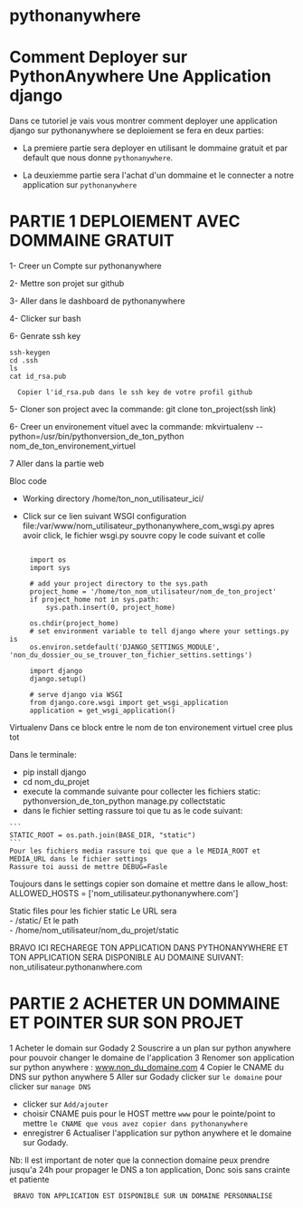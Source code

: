 # pythonanywhere

# Comment Deployer sur PythonAnywhere Une Application django


Dans ce tutoriel je vais vous montrer comment deployer une application django sur pythonanywhere se deploiement se fera en deux parties:

 - La premiere partie sera deployer en utilisant le dommaine gratuit et par default que nous donne `pythonanywhere`.
 
 - La deuxiemme partie sera l'achat d'un dommaine et le connecter a notre application sur `pythonanywhere`
 
# PARTIE 1 DEPLOIEMENT AVEC DOMMAINE GRATUIT
  
  1- Creer un Compte sur pythonanywhere
  
  2- Mettre son projet sur github
  
  3- Aller dans le dashboard de pythonanywhere
  
  4- Clicker sur bash

  6- Genrate ssh key
  ```
  ssh-keygen
  cd .ssh
  ls
  cat id_rsa.pub
  ```
      Copier l'id_rsa.pub dans le ssh key de votre profil github
      
      
  
  5- Cloner son project avec la commande: git clone ton_project(ssh link)
  
  6- Creer un environement vituel avec la commande: mkvirtualenv --python=/usr/bin/pythonversion_de_ton_python nom_de_ton_environement_virtuel
  
  7 Aller dans la partie web
  
   Bloc code
   - Working directory
    /home/ton_non_utilisateur_ici/

- Click sur ce lien suivant
  WSGI configuration file:/var/www/nom_utilisateur_pythonanywhere_com_wsgi.py
  apres avoir click, le fichier wsgi.py souvre copy le code suivant et colle
  
 ```

      import os
      import sys

      # add your project directory to the sys.path
      project_home = '/home/ton_nom_utilisateur/nom_de_ton_project'
      if project_home not in sys.path:
          sys.path.insert(0, project_home)

      os.chdir(project_home)
      # set environment variable to tell django where your settings.py is
      os.environ.setdefault('DJANGO_SETTINGS_MODULE', 'non_du_dossier_ou_se_trouver_ton_fichier_settins.settings')

      import django
      django.setup()

      # serve django via WSGI
      from django.core.wsgi import get_wsgi_application
      application = get_wsgi_application()

 ```
 
 Virtualenv
  Dans ce block 
  entre le nom de ton environement virtuel cree plus tot

Dans le terminale:
   - pip install django
   - cd nom_du_projet
   - execute la commande suivante pour collecter les fichiers static:  pythonversion_de_ton_python manage.py collectstatic
   -  dans le fichier setting rassure toi que tu as le code suivant:
  
    ```
    STATIC_ROOT = os.path.join(BASE_DIR, "static")
    ```
    Pour les fichiers media rassure toi que que a le MEDIA_ROOT et MEDIA_URL dans le fichier settings
    Rassure toi aussi de mettre DEBUG=Fasle
    
Toujours dans le settings copier son domaine et mettre dans le allow_host:
 ALLOWED_HOSTS = ['nom_utilisateur.pythonanywhere.com']

Static files
   pour les fichier static
      Le URL sera	
         - /static/	
      Et le path  
        - /home/nom_utilisateur/nom_du_projet/static  




  BRAVO ICI RECHAREGE TON APPLICATION DANS PYTHONANYWHERE ET TON APPLICATION SERA DISPONIBLE AU DOMAINE SUIVANT: non_utilisateur.pythonanwhere.com

    

 

# PARTIE 2 ACHETER UN DOMMAINE ET POINTER SUR SON PROJET

 1 Acheter le domain sur Godady
 2 Souscrire a un plan sur python anywhere pour pouvoir changer le domaine de l'application
 3 Renomer son application sur python anywhere : www.non_du_domaine.com
 4 Copier le CNAME du DNS sur python anywhere
 5 Aller sur Godady clicker sur `le domaine` pour clicker sur `manage DNS`
   - clicker sur `Add/ajouter`
   - choisir CNAME puis pour le HOST mettre `www` pour le pointe/point to mettre `le CNAME que vous avez copier dans pythonanywhere` 
   - enregistrer
 6 Actualiser l'application sur python anywhere et le domaine sur Godady.
 
 Nb: Il est important de noter que la connection domaine peux prendre jusqu'a 24h pour propager le DNS a ton application, Donc sois sans crainte et patiente
 
 
     BRAVO TON APPLICATION EST DISPONIBLE SUR UN DOMAINE PERSONNALISE
  
  
    
 
 
    
